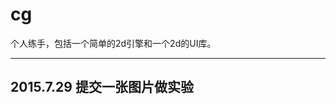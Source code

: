 ﻿# cg
个人练手，包括一个简单的2d引擎和一个2d的UI库。

----------------------------------------------------------------------
2015.7.29
提交一张图片做实验
----------------------------------------------------------------------